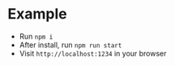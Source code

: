 # Example

* Run `npm i`
* After install, run `npm run start`
* Visit `http://localhost:1234` in your browser
